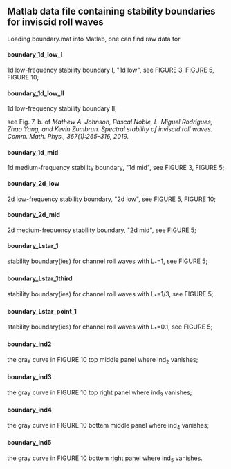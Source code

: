 ## Matlab data file containing stability boundaries for inviscid roll waves

Loading boundary.mat into Matlab, one can find raw data for

#### boundary_1d_low_I
1d low-frequency stability boundary I, "1d low", see FIGURE 3, FIGURE 5, FIGURE 10;

#### boundary_1d_low_II
1d low-frequency stability boundary II;

see Fig. 7. b. of _Mathew A. Johnson, Pascal Noble, L. Miguel Rodrigues, Zhao Yang, and Kevin Zumbrun. Spectral
stability of inviscid roll waves. Comm. Math. Phys., 367(1):265–316, 2019._

#### boundary_1d_mid
1d medium-frequency stability boundary, "1d mid", see FIGURE 3, FIGURE 5;

#### boundary_2d_low
2d low-frequency stability boundary, "2d low", see FIGURE 5, FIGURE 10;

#### boundary_2d_mid
2d medium-frequency stability boundary, "2d mid", see FIGURE 5;

#### boundary_Lstar_1
stability boundary(ies) for channel roll waves with L<sub>*</sub>=1, see FIGURE 5;

#### boundary_Lstar_1third
stability boundary(ies) for channel roll waves with L<sub>*</sub>=1/3, see FIGURE 5;

#### boundary_Lstar_point_1
stability boundary(ies) for channel roll waves with L<sub>*</sub>=0.1, see FIGURE 5;

#### boundary_ind2
the gray curve in FIGURE 10 top middle panel where ind<sub>2</sub> vanishes;

#### boundary_ind3
the gray curve in FIGURE 10 top right panel where ind<sub>3</sub> vanishes;

#### boundary_ind4
the gray curve in FIGURE 10 bottem middle panel where ind<sub>4</sub> vanishes;

#### boundary_ind5
the gray curve in FIGURE 10 bottem right panel where ind<sub>5</sub> vanishes.



